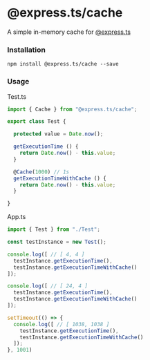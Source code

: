 # @express.ts/cache
 A simple in-memory cache for <a href="https://github.com/express-ts/starter">@express.ts</a>

### Installation

    npm install @express.ts/cache --save

### Usage
Test.ts
```typescript
import { Cache } from "@express.ts/cache";

export class Test {

  protected value = Date.now();

  getExecutionTime () {
    return Date.now() - this.value;
  }

  @Cache(1000) // 1s
  getExecutionTimeWithCache () {
    return Date.now() - this.value;
  }

}
```
App.ts
```typescript
import { Test } from "./Test";

const testInstance = new Test();

console.log([ // [ 4, 4 ]
  testInstance.getExecutionTime(),
  testInstance.getExecutionTimeWithCache()
]);

console.log([ // [ 24, 4 ]
  testInstance.getExecutionTime(),
  testInstance.getExecutionTimeWithCache()
]);

setTimeout(() => {
  console.log([ // [ 1038, 1038 ]
    testInstance.getExecutionTime(),
    testInstance.getExecutionTimeWithCache()
  ]);
}, 1001)

```

